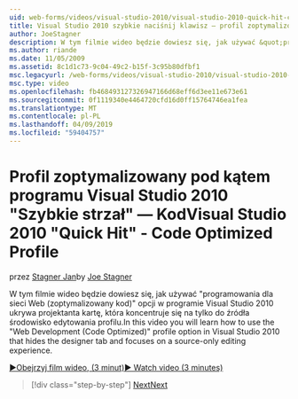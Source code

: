```yaml
---
uid: web-forms/videos/visual-studio-2010/visual-studio-2010-quick-hit-code-optimized-profile
title: Visual Studio 2010 szybkie naciśnij klawisz — profil zoptymalizowany pod kątem kodu | Dokumentacja firmy Microsoft
author: JoeStagner
description: W tym filmie wideo będzie dowiesz się, jak używać &quot;programowania dla sieci Web (zoptymalizowany kod)&quot; profilu opcji w Visual Studio 2010, która ukrywa projektanta kartę i...
ms.author: riande
ms.date: 11/05/2009
ms.assetid: 8c1d1c73-9c04-49c2-b15f-3c95b80dfbf1
msc.legacyurl: /web-forms/videos/visual-studio-2010/visual-studio-2010-quick-hit-code-optimized-profile
msc.type: video
ms.openlocfilehash: fb468493127326947166d68eff6d3ee11e673e61
ms.sourcegitcommit: 0f1119340e4464720cfd16d0ff15764746ea1fea
ms.translationtype: MT
ms.contentlocale: pl-PL
ms.lasthandoff: 04/09/2019
ms.locfileid: "59404757"
---
```

# <a name="visual-studio-2010-quick-hit---code-optimized-profile"></a><span data-ttu-id="59c78-103">Profil zoptymalizowany pod kątem programu Visual Studio 2010 "Szybkie strzał" — Kod</span><span class="sxs-lookup"><span data-stu-id="59c78-103">Visual Studio 2010 "Quick Hit" - Code Optimized Profile</span></span>

<span data-ttu-id="59c78-104">przez [Stagner Jan](https://github.com/JoeStagner)</span><span class="sxs-lookup"><span data-stu-id="59c78-104">by [Joe Stagner](https://github.com/JoeStagner)</span></span>

<span data-ttu-id="59c78-105">W tym filmie wideo będzie dowiesz się, jak używać &quot;programowania dla sieci Web (zoptymalizowany kod)&quot; opcji w programie Visual Studio 2010 ukrywa projektanta kartę, która koncentruje się na tylko do źródła środowisko edytowania profilu.</span><span class="sxs-lookup"><span data-stu-id="59c78-105">In this video you will learn how to use the &quot;Web Development (Code Optimized)&quot; profile option in Visual Studio 2010 that hides the designer tab and focuses on a source-only editing experience.</span></span> 

[<span data-ttu-id="59c78-106">&#9654;Obejrzyj film wideo, (3 minut)</span><span class="sxs-lookup"><span data-stu-id="59c78-106">&#9654; Watch video (3 minutes)</span></span>](https://channel9.msdn.com/Blogs/ASP-NET-Site-Videos/visual-studio-2010-quick-hit-code-optimized-profile)

> [!div class="step-by-step"]
> [<span data-ttu-id="59c78-107">Next</span><span class="sxs-lookup"><span data-stu-id="59c78-107">Next</span></span>](visual-studio-2010-quick-hit-code-search-view-hierarchy.md)
